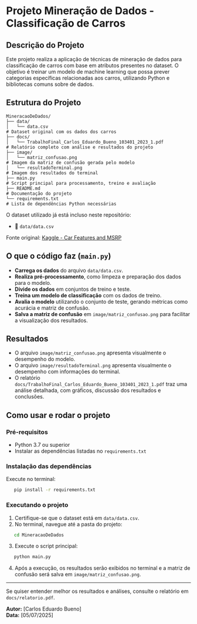 
# Projeto Mineração de Dados - Classificação de Carros

## Descrição do Projeto

Este projeto realiza a aplicação de técnicas de mineração de dados para classificação de carros com base em atributos presentes no dataset. O objetivo é treinar um modelo de machine learning que possa prever categorias específicas relacionadas aos carros, utilizando Python e bibliotecas comuns sobre de dados.

## Estrutura do Projeto

```
MineracaoDeDados/
├── data/
│   └── data.csv                                                        # Dataset original com os dados dos carros
├── docs/
│   └── TrabalhoFinal_Carlos_Eduardo_Bueno_103401_2023_1.pdf            # Relatório completo com análise e resultados do projeto
├── image/
│   └── matriz_confusao.png                                             # Imagem da matriz de confusão gerada pelo modelo
│   └── resultadoTerminal.png                                           # Imagem dos resultados do terminal
├── main.py                                                             # Script principal para processamento, treino e avaliação
├── README.md                                                           # Documentação do projeto
└── requirements.txt                                                    # Lista de dependências Python necessárias
```

O dataset utilizado já está incluso neste repositório:  
- 📂 `data/data.csv`

Fonte original: [Kaggle - Car Features and MSRP](https://www.kaggle.com/datasets/CooperUnion/cardataset)


## O que o código faz (`main.py`)

- **Carrega os dados** do arquivo `data/data.csv`.
- **Realiza pré-processamento**, como limpeza e preparação dos dados para o modelo.
- **Divide os dados** em conjuntos de treino e teste.
- **Treina um modelo de classificação** com os dados de treino.
- **Avalia o modelo** utilizando o conjunto de teste, gerando métricas como acurácia e matriz de confusão.
- **Salva a matriz de confusão** em `image/matriz_confusao.png` para facilitar a visualização dos resultados.

## Resultados

- O arquivo `image/matriz_confusao.png` apresenta visualmente o desempenho do modelo.
- O arquivo `image/resultadoTerminal.png` apresenta visualmente o desempenho com informações do terminal.
- O relatório `docs/TrabalhoFinal_Carlos_Eduardo_Bueno_103401_2023_1.pdf` traz uma análise detalhada, com gráficos, discussão dos resultados e conclusões.

## Como usar e rodar o projeto

### Pré-requisitos

- Python 3.7 ou superior
- Instalar as dependências listadas no `requirements.txt`

### Instalação das dependências

Execute no terminal:

```bash 
   pip install -r requirements.txt
```

### Executando o projeto

1. Certifique-se que o dataset está em `data/data.csv`.
2. No terminal, navegue até a pasta do projeto:

```bash
   cd MineracaoDeDados
```

3. Execute o script principal:

```bash
   python main.py
```

4. Após a execução, os resultados serão exibidos no terminal e a matriz de confusão será salva em `image/matriz_confusao.png`.

---

Se quiser entender melhor os resultados e análises, consulte o relatório em `docs/relatorio.pdf`.

**Autor:** [Carlos Eduardo Bueno]  
**Data:** [05/07/2025]
